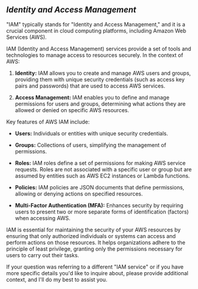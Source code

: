***Identity and Access Management***
---
"IAM" typically stands for "Identity and Access Management," and it is a crucial component in cloud computing platforms, including Amazon Web Services (AWS).

IAM (Identity and Access Management) services provide a set of tools and technologies to manage access to resources securely. In the context of AWS:

1. **Identity:** IAM allows you to create and manage AWS users and groups, providing them with unique security credentials (such as access key pairs and passwords) that are used to access AWS services.

2. **Access Management:** IAM enables you to define and manage permissions for users and groups, determining what actions they are allowed or denied on specific AWS resources.

Key features of AWS IAM include:

- **Users:** Individuals or entities with unique security credentials.
  
- **Groups:** Collections of users, simplifying the management of permissions.

- **Roles:** IAM roles define a set of permissions for making AWS service requests. Roles are not associated with a specific user or group but are assumed by entities such as AWS EC2 instances or Lambda functions.

- **Policies:** IAM policies are JSON documents that define permissions, allowing or denying actions on specified resources.

- **Multi-Factor Authentication (MFA):** Enhances security by requiring users to present two or more separate forms of identification (factors) when accessing AWS.

IAM is essential for maintaining the security of your AWS resources by ensuring that only authorized individuals or systems can access and perform actions on those resources. It helps organizations adhere to the principle of least privilege, granting only the permissions necessary for users to carry out their tasks.

If your question was referring to a different "IAM service" or if you have more specific details you'd like to inquire about, please provide additional context, and I'll do my best to assist you.